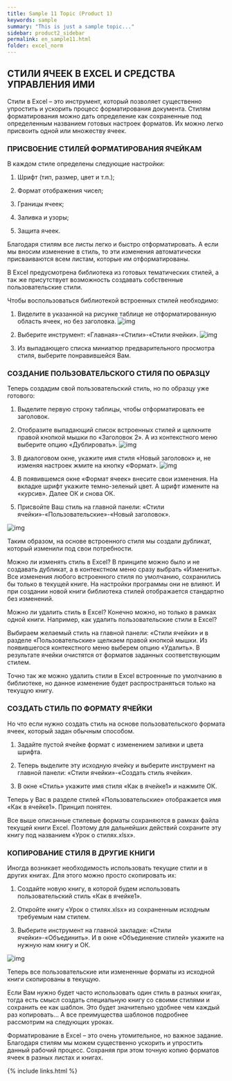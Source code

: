 ```yaml
---
title: Sample 11 Topic (Product 1)
keywords: sample
summary: "This is just a sample topic..."
sidebar: product2_sidebar
permalink: en_sample11.html
folder: excel_norm
---
```


## СТИЛИ ЯЧЕЕК В EXCEL И СРЕДСТВА УПРАВЛЕНИЯ ИМИ

Стили в Excel – это инструмент, который позволяет существенно упростить и ускорить процесс форматирования документа. Стилям форматирования можно дать определение как сохраненные под определенным названием готовых настроек форматов. Их можно легко присвоить одной или множеству ячеек.

### ПРИСВОЕНИЕ СТИЛЕЙ ФОРМАТИРОВАНИЯ ЯЧЕЙКАМ

В каждом стиле определены следующие настройки:

1. Шрифт (тип, размер, цвет и т.п.);

2. Формат отображения чисел; 

3. Границы ячеек;

4. Заливка и узоры;

5. Защита ячеек.

Благодаря стилям все листы легко и быстро отформатировать. А если мы вносим изменение в стиль, то эти изменения автоматически присваиваются всем листам, которые им отформатированы.

В Excel предусмотрена библиотека из готовых тематических стилей, а так же присутствует возможность создавать собственные пользовательские стили.

Чтобы воспользоваться библиотекой встроенных стилей необходимо:

1. Виделите в указанной на рисунке таблице не отформатированную область ячеек, но без заголовка.
        ![img](/images/img.png)

2. Выберите инструмент: «Главная»-«Стили»-«Стили ячейки».
        ![img](/images/img.png)

3. Из выпадающего списка миниатюр предварительного просмотра стиля, выберите понравившейся Вам.

### СОЗДАНИЕ ПОЛЬЗОВАТЕЛЬСКОГО СТИЛЯ ПО ОБРАЗЦУ

Теперь создадим свой пользовательский стиль, но по образцу уже готового:

1. Выделите первую строку таблицы, чтобы отформатировать ее заголовок.

2. Отобразите выпадающий список встроенных стилей и щелкните правой кнопкой мышки по «Заголовок 2». А из контекстного меню выберите опцию «Дублировать».
        ![img](/images/img.png)

3. В диалоговом окне, укажите имя стиля «Новый заголовок» и, не изменяя настроек жмите на кнопку «Формат».
        ![img](/images/img.png)

4. В появившемся окне «Формат ячеек» внесите свои изменения. На вкладке шрифт укажите темно-зеленый цвет. А шрифт измените на «курсив». Далее ОК и снова ОК.

5. Присвойте Ваш стиль на главной панели: «Стили ячейки»-«Пользовательские»-«Новый заголовок».

![img](/images/img.png)

Таким образом, на основе встроенного стиля мы создали дубликат, который изменили под свои потребности.

Можно ли изменять стиль в Excel? В принципе можно было и не создавать дубликат, а в контекстном меню сразу выбрать «Изменить». Все изменения любого встроенного стиля по умолчанию, сохранились бы только в текущей книге. На настройки программы они не влияют. И при создании новой книги библиотека стилей отображается стандартно без изменений.

Можно ли удалить стиль в Excel? Конечно можно, но только в рамках одной книги. Например, как удалить пользовательские стили в Excel?

Выбираем желаемый стиль на главной панели: «Стили ячейки» и в разделе «Пользовательские» щелкаем правой кнопкой мышки. Из появившегося контекстного меню выберем опцию «Удалить». В результате ячейки очистятся от форматов заданных соответствующим стилем.

Точно так же можно удалить стили в Excel встроенные по умолчанию в библиотеке, но данное изменение будет распространяться только на текущую книгу.

### СОЗДАТЬ СТИЛЬ ПО ФОРМАТУ ЯЧЕЙКИ

Но что если нужно создать стиль на основе пользовательского формата ячеек, который задан обычным способом.

1. Задайте пустой ячейке формат с изменением заливки и цвета шрифта.

2. Теперь выделите эту исходную ячейку и выберите инструмент на главной панели: «Стили ячейки»-«Создать стиль ячейки».

3. В окне «Стиль» укажите имя стиля «Как в ячейке1» и нажмите ОК.

Теперь у Вас в разделе стилей «Пользовательские» отображается имя «Как в ячейке1». Принцип понятен.

Все выше описанные стилевые форматы сохраняются в рамках файла текущей книги Excel. Поэтому для дальнейших действий сохраните эту книгу под названием «Урок о стилях.xlsx».

### КОПИРОВАНИЕ СТИЛЯ В ДРУГИЕ КНИГИ

Иногда возникает необходимость использовать текущие стили и в других книгах. Для этого можно просто скопировать их:

1. Создайте новую книгу, в которой будем использовать пользовательский стиль «Как в ячейке1».

2. Откройте книгу «Урок о стилях.xlsx» из сохраненным исходным требуемым нам стилем.

3. Выберите инструмент на главной закладке: «Стили ячейки»-«Объединить». И в окне «Объединение стилей» укажите на нужную нам книгу и ОК.

![img](/images/img.png)

Теперь все пользовательские или измененные форматы из исходной книги скопированы в текущую.

Если Вам нужно будет часто использовать один стиль в разных книгах, тогда есть смысл создать специальную книгу со своими стилями и сохранить ее как шаблон. Это будет значительно удобнее чем каждый раз копировать… А все преимущества шаблонов подробнее рассмотрим на следующих уроках.

Форматирование в Excel – это очень утомительное, но важное задание. Благодаря стилям мы можем существенно ускорить и упростить данный рабочий процесс. Сохраняя при этом точную копию форматов ячеек в разных листах и книгах.

{% include links.html %}